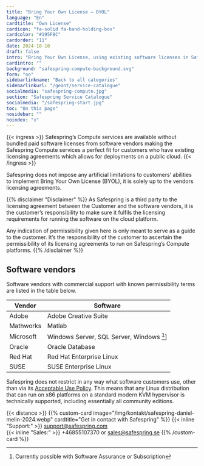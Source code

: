 ```yaml
---
title: "Bring Your Own License – BYOL"
language: "En"
cardtitle: "Own License"
cardicon: "fa-solid fa-hand-holding-box"
cardcolor: "#195F8C"
cardorder: "11"
date: 2024-10-10
draft: false
intro: "Bring Your Own License, using existing software licenses in Safespring cloud environment"
cardintro: ""
background: "safespring-compute-background.svg"
form: "no"
sidebarlinkname: "Back to all categories"
sidebarlinkurl: "/geant/service-catalogue"
socialmedia: "safespring-compute.jpg"
section: "Safespring Service Catalogue"
socialmedia: "/safespring-start.jpg"
toc: "On this page"
nosidebar: ""
noindex: "x"
---
```


{{< ingress >}}
Safespring’s Compute services are available without bundled paid software licenses from software vendors making the Safespring Compute services a perfect fit for customers who have existing licensing agreements which allows for deployments on a public cloud. 
{{< /ingress >}}

Safespring does not impose any artificial limitations to customers’ abilities to implement Bring Your Own License (BYOL), it is solely up to the vendors licensing agreements.

{{% disclaimer "Disclaimer" %}}
As Safespring is a third party to the licensing agreement between the Customer and the software vendors, it is the customer’s responsibility to make sure it fulfils the licensing requirements for running the software on the cloud platform. 

Any indication of permissibility given here is only meant to serve as a guide to the customer. It’s the responsibility of the customer to ascertain the permissibility of its licensing agreements to run on Safespring’s Compute platforms.
{{% /disclaimer %}}

## Software vendors
Software vendors with commercial support with known permissibility terms are listed in the table below.

|     Vendor       |     Software                                 |
|------------------|----------------------------------------------|
|     Adobe        |     Adobe Creative Suite                     |
|     Mathworks    |     Matlab                                   |
|     Microsoft    |     Windows Server, SQL Server,   Windows [^1]]  |
|     Oracle       |     Oracle Database                          |
|     Red Hat      |     Red Hat Enterprise Linux                 |
|     SUSE         |     SUSE Enterprise Linux                    |


Safespring does not restrict in any way what software customers use, other than via its [Acceptable Use Policy](/documents/safespring-acceptable_use_policy.pdf). This means that any Linux distribution that can run on x86 platforms on a standard modern KVM hypervisor is technically supported, including essentially all community editions.

{{< distance >}}
{{% custom-card image="/img/kontakt/safespring-daniel-melin-2024.webp" cardtitle="Get in contact with Safespring" %}}
{{< inline "Support:" >}} support@safespring.com  
{{< inline "Sales:" >}} +46855107370 or sales@safespring.se
{{% /custom-card %}}

[^1]: Currently possible with Software Assurance or Subscription